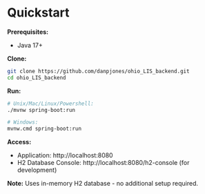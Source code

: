 # Quickstart

**Prerequisites:**
- Java 17+

**Clone:**
```bash
git clone https://github.com/danpjones/ohio_LIS_backend.git
cd ohio_LIS_backend
```

**Run:**
```bash
# Unix/Mac/Linux/Powershell:
./mvnw spring-boot:run

# Windows:
mvnw.cmd spring-boot:run
```

**Access:**
- Application: http://localhost:8080
- H2 Database Console: http://localhost:8080/h2-console (for development)

**Note:** Uses in-memory H2 database - no additional setup required.
